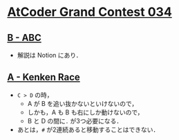 # [AtCoder Grand Contest 034](https://atcoder.jp/contests/agc034)

## [B - ABC](https://atcoder.jp/contests/agc034/tasks/agc034_b)
- 解説は Notion にあり．

## [A - Kenken Race](https://atcoder.jp/contests/agc034/tasks/agc034_a)
- `C > D` の時，
    - A が B を追い抜かないといけないので，
    - しかも，A も B も右にしか動けないので，
    - B と D の間に`.` が3つ必要になる．
- あとは，`#` が2連続あると移動することはできない．
